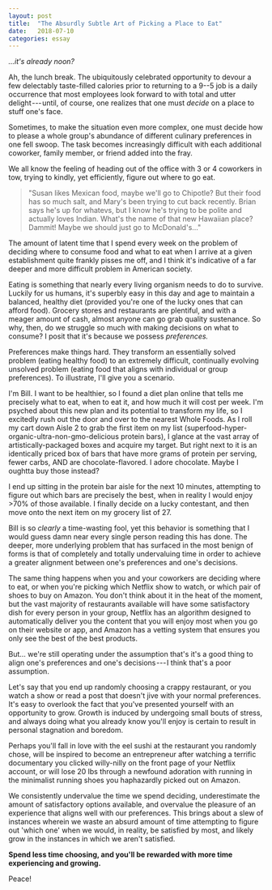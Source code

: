 ```yaml
---
layout: post
title:  "The Absurdly Subtle Art of Picking a Place to Eat"
date:   2018-07-10
categories: essay
---
```


*...it's already noon?*

Ah, the lunch break. The ubiquitously celebrated opportunity to devour a few delectably taste-filled calories prior to returning to a 9--5 job is a daily occurrence that most employees look forward to with total and utter delight --- until, of course, one realizes that one must *decide* on a place to stuff one's face.

Sometimes, to make the situation even more complex, one must decide how to please a whole group's abundance of different culinary preferences in one fell swoop. The task becomes increasingly difficult with each additional coworker, family member, or friend added into the fray.

We all know the feeling of heading out of the office with 3 or 4 coworkers in tow, trying to kindly, yet efficiently, figure out where to go eat.

> "Susan likes Mexican food, maybe we'll go to Chipotle? But their food has so much salt, and Mary's been trying to cut back recently. Brian says he's up for whatevs, but I know he's trying to be polite and actually loves Indian. What's the name of that new Hawaiian place? Dammit! Maybe we should just go to McDonald's..."

The amount of latent time that I spend every week on the problem of deciding where to consume food and what to eat when I arrive at a given establishment quite frankly pisses me off, and I think it's indicative of a far deeper and more difficult problem in American society.

Eating is something that nearly every living organism needs to do to survive. Luckily for us humans, it's superbly easy in this day and age to maintain a balanced, healthy diet (provided you're one of the lucky ones that can afford food). Grocery stores and restaurants are plentiful, and with a meager amount of cash, almost anyone can go grab quality sustenance. So why, then, do we struggle so much with making decisions on what to consume? I posit that it's because we possess *preferences.*

Preferences make things hard. They transform an essentially solved problem (eating healthy food) to an extremely difficult, continually evolving unsolved problem (eating food that aligns with individual or group preferences). To illustrate, I'll give you a scenario.

I'm Bill. I want to be healthier, so I found a diet plan online that tells me precisely what to eat, when to eat it, and how much it will cost per week. I'm psyched about this new plan and its potential to transform my life, so I excitedly rush out the door and over to the nearest Whole Foods. As I roll my cart down Aisle 2 to grab the first item on my list (superfood-hyper-organic-ultra-non-gmo-delicious protein bars), I glance at the vast array of artistically-packaged boxes and acquire my target. But right next to it is an identically priced box of bars that have more grams of protein per serving, fewer carbs, AND are chocolate-flavored. I adore chocolate. Maybe I oughtta buy those instead?

I end up sitting in the protein bar aisle for the next 10 minutes, attempting to figure out which bars are precisely the best, when in reality I would enjoy >70% of those available. I finally decide on a lucky contestant, and then move onto the next item on my grocery list of 27.

Bill is so *clearly* a time-wasting fool, yet this behavior is something that I would guess damn near every single person reading this has done. The deeper, more underlying problem that has surfaced in the most benign of forms is that of completely and totally undervaluing time in order to achieve a greater alignment between one's preferences and one's decisions.

The same thing happens when you and your coworkers are deciding where to eat, or when you're picking which Netflix show to watch, or which pair of shoes to buy on Amazon. You don't think about it in the heat of the moment, but the vast majority of restaurants available will have some satisfactory dish for every person in your group, Netflix has an algorithm designed to automatically deliver you the content that you will enjoy most when you go on their website or app, and Amazon has a vetting system that ensures you only see the best of the best products.

But... we're still operating under the assumption that's it's a good thing to align one's preferences and one's decisions --- I think that's a poor assumption.

Let's say that you end up randomly choosing a crappy restaurant, or you watch a show or read a post that doesn't jive with your normal preferences. It's easy to overlook the fact that you've presented yourself with an opportunity to grow. Growth is induced by undergoing small bouts of stress, and always doing what you already know you'll enjoy is certain to result in personal stagnation and boredom.

Perhaps you'll fall in love with the eel sushi at the restaurant you randomly chose, will be inspired to become an entrepreneur after watching a terrific documentary you clicked willy-nilly on the front page of your Netflix account, or will lose 20 lbs through a newfound adoration with running in the minimalist running shoes you haphazardly picked out on Amazon.

We consistently undervalue the time we spend deciding, underestimate the amount of satisfactory options available, and overvalue the pleasure of an experience that aligns well with our preferences. This brings about a slew of instances wherein we waste an absurd amount of time attempting to figure out 'which one' when we would, in reality, be satisfied by most, and likely grow in the instances in which we aren't satisfied.

**Spend less time choosing, and you'll be rewarded with more time experiencing and growing.**

Peace!